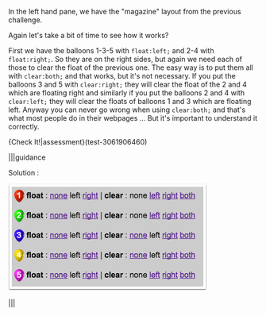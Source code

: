 In the left hand pane, we have the "magazine" layout from the previous challenge.

Again let's take a bit of time to see how it works?

First we have the balloons 1-3-5 with `float:left;` and 2-4 with `float:right;`. So they are on the right sides, but again we need each of those to clear the float of the previous one. The easy way is to put them all with `clear:both;` and that works, but it's not necessary. If you put the balloons 3 and 5 with `clear:right;` they will clear the float of the 2 and 4 which are floating right and similarly if you put the balloons 2 and 4 with `clear:left;` they will clear the floats of balloons 1 and 3 which are floating left. Anyway you can never go wrong when using `clear:both;` and that's what most people do in their webpages ... But it's important to understand it correctly.

{Check It!|assessment}(test-3061906460)

|||guidance

Solution :

![](.guides/img/solution_5_3.png)

|||
